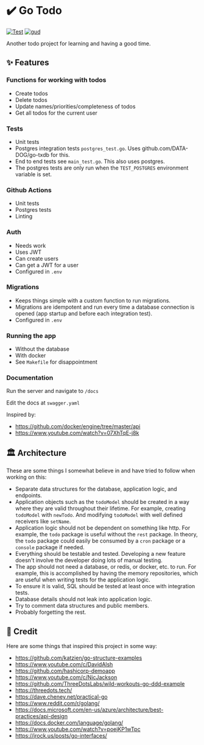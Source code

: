 # :heavy_check_mark: Go Todo

[![Test](https://github.com/chirst/go-todo/actions/workflows/test.yml/badge.svg)](https://github.com/chirst/go-todo/actions/workflows/test.yml)
[![gud](https://img.shields.io/badge/Gud-yes-success)](https://github.com/chirst/go-todo)

Another todo project for learning and having a good time.

## :sparkles: Features

### Functions for working with todos

- Create todos
- Delete todos
- Update names/priorities/completeness of todos
- Get all todos for the current user

### Tests

- Unit tests
- Postgres integration tests `postgres_test.go`. Uses
  github.com/DATA-DOG/go-txdb for this.
- End to end tests see `main_test.go`. This also uses postgres.
- The postgres tests are only run when the `TEST_POSTGRES` environment variable
  is set.

### Github Actions

- Unit tests
- Postgres tests
- Linting

### Auth

- Needs work
- Uses JWT
- Can create users
- Can get a JWT for a user
- Configured in `.env`

### Migrations

- Keeps things simple with a custom function to run migrations.
- Migrations are idempotent and run every time a database connection is opened
  (app startup and before each integration test).
- Configured in `.env`

### Running the app

- Without the database
- With docker
- See `Makefile` for disappointment

### Documentation

Run the server and navigate to `/docs`

Edit the docs at `swagger.yaml`

Inspired by:
* https://github.com/docker/engine/tree/master/api
* https://www.youtube.com/watch?v=07XhTqE-j8k

## :classical_building: Architecture

These are some things I somewhat believe in and have tried to follow when
working on this:

- Separate data structures for the database, application logic, and endpoints.
- Application objects such as the `todoModel` should be created in a way where
  they are valid throughout their lifetime. For example, creating `todoModel`
  with `newTodo`. And modifying `todoModel` with well defined receivers like
  `setName`.
- Application logic should not be dependent on something like http. For example,
  the `todo` package is useful without the `rest` package. In theory, the `todo`
  package could easily be consumed by a `cron` package or a `console` package if
  needed.
- Everything should be testable and tested. Developing a new feature doesn't
  involve the developer doing lots of manual testing.
- The app should not need a database, or redis, or docker, etc. to run. For
  example, this is accomplished by having the memory repositories, which are
  useful when writing tests for the application logic.
- To ensure it is valid, SQL should be tested at least once with integration
  tests.
- Database details should not leak into application logic.
- Try to comment data structures and public members.
- Probably forgetting the rest.

## :pray: Credit

Here are some things that inspired this project in some way:

* https://github.com/katzien/go-structure-examples
* https://www.youtube.com/c/DavidAlsh
* https://github.com/hashicorp-demoapp
* https://www.youtube.com/c/NicJackson
* https://github.com/ThreeDotsLabs/wild-workouts-go-ddd-example
* https://threedots.tech/
* https://dave.cheney.net/practical-go
* https://www.reddit.com/r/golang/
* https://docs.microsoft.com/en-us/azure/architecture/best-practices/api-design
* https://docs.docker.com/language/golang/
* https://www.youtube.com/watch?v=poejKP1wTpc
* https://jrock.us/posts/go-interfaces/
